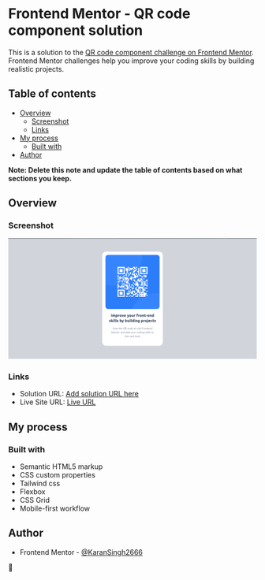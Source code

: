 # Frontend Mentor - QR code component solution

This is a solution to the [QR code component challenge on Frontend Mentor](https://www.frontendmentor.io/challenges/qr-code-component-iux_sIO_H). Frontend Mentor challenges help you improve your coding skills by building realistic projects. 

## Table of contents

- [Overview](#overview)
  - [Screenshot](#screenshot)
  - [Links](#links)
- [My process](#my-process)
  - [Built with](#built-with)
- [Author](#author)


**Note: Delete this note and update the table of contents based on what sections you keep.**

## Overview

### Screenshot

![](/screenshorts/Screenshot%20desktop.png)


### Links

- Solution URL: [Add solution URL here](https://your-solution-url.com)
- Live Site URL: [Live URL](https://karansingh2666.github.io/Qr-code-component/)

## My process

### Built with

- Semantic HTML5 markup
- CSS custom properties
- Tailwind css
- Flexbox
- CSS Grid
- Mobile-first workflow


## Author

- Frontend Mentor - [@KaranSingh2666](https://www.frontendmentor.io/profile/KaranSingh2666)
<!-- - Twitter - [@yourusername](https://www.twitter.com/yourusername) -->
 🚀
